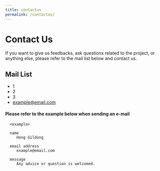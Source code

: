 ```yaml
---
title: contactus
permalink: /contactus/
---
```


# Contact Us

<p>If you want to give us feedbacks, ask questions related to the project, or anything else, please refer to the mail list below and contact us.</p>

<h2> Mail List </h2>

- 1
- 2
- 3
- example@email.com

<h4>Please refer to the example below when sending an e-mail</h4>

      <example> 
      
      name 
         Hong Gildong

      email address
         example@email.com
         
      message
         Any advice or question is welcomed.
